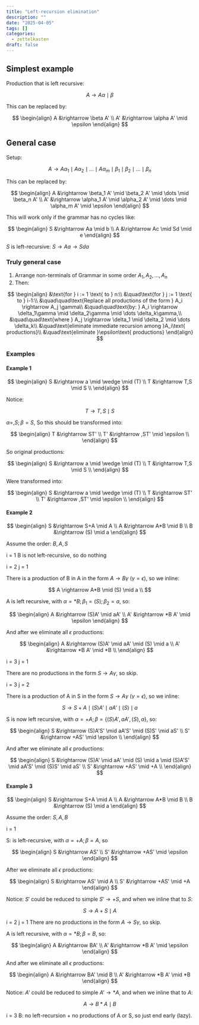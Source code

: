 ```yaml
---
title: "Left-recursion elimination"
description: ""
date: "2025-04-05"
tags: []
categories:
  - zettelkasten
draft: false
---
```


## Simplest example

Production that is left recursive:

$$
A \rightarrow A\alpha \mid \beta
$$

This can be replaced by:

$$
\begin{align}
A  &\rightarrow \beta A' \\
A' &\rightarrow \alpha A' \mid \epsilon
\end{align}
$$

## General case

Setup:

$$
A \rightarrow A\alpha_1 \mid A\alpha_2 \mid \dots \mid A\alpha_m \mid \beta_1 \mid \beta_2 \mid \dots \mid \beta_n
$$

This can be replaced by:

$$
\begin{align}
A  &\rightarrow \beta_1 A'  \mid \beta_2 A'  \mid \dots \mid \beta_n A' \\
A' &\rightarrow \alpha_1 A' \mid \alpha_2 A' \mid \dots \mid \alpha_m A' \mid \epsilon
\end{align}
$$

This will work only if the grammar has no cycles like:

$$
\begin{align}
S  &\rightarrow Aa \mid b \\
A  &\rightarrow Ac \mid Sd \mid e
\end{align}
$$

$S$ is left-recursive: $S \rightarrow Aa \rightarrow Sda$

### Truly general case

1. Arrange non-terminals of Grammar in some order $A_1,A_2,\dots,A_n$
2. Then:


$$
\begin{align}
&\text{for } i := 1 \text{ to } n:\\
    &\quad\text{for } j := 1 \text{ to } i-1:\\
        &\quad\quad\text{Replace all productions of the form } A_i \rightarrow A_j \gamma\\
        &\quad\quad\text{by: } A_i \rightarrow \delta_1\gamma \mid \delta_2\gamma \mid \dots \delta_k\gamma,\\
        &\quad\quad\text{where } A_j \rightarrow \delta_1 \mid \delta_2 \mid \dots \delta_k\\
    &\quad\text{eliminate immediate recursion among }A_i\text{ productions}\\
    &\quad\text{eliminate }\epsilon\text{ productions}
\end{align}
$$


### Examples

#### Example 1

$$
\begin{align}
S  &\rightarrow a \mid \wedge \mid (T) \\
T  &\rightarrow T,S \mid S \\
\end{align}
$$

Notice:

$$
T  \rightarrow T,S \mid S
$$

$\alpha=,S;\beta=S$, So this should be transformed into:

$$
\begin{align}
T  &\rightarrow ST' \\
T'  &\rightarrow ,ST' \mid \epsilon \\
\end{align}
$$

So original productions:

$$
\begin{align}
S  &\rightarrow a \mid \wedge \mid (T) \\
T  &\rightarrow T,S \mid S \\
\end{align}
$$

Were transformed into:

$$
\begin{align}
S  &\rightarrow a \mid \wedge \mid (T) \\
T  &\rightarrow ST' \\
T'  &\rightarrow ,ST' \mid \epsilon \\
\end{align}
$$

#### Example 2

$$
\begin{align}
S  &\rightarrow S+A \mid A \\
A  &\rightarrow A*B \mid B \\
B  &\rightarrow (S) \mid a
\end{align}
$$

Assume the order: $B, A, S$

i = 1
B is not left-recursive, so do nothing 

i = 2
j = 1

There is a production of B in A in the form $A \rightarrow B\gamma$ ($\gamma=\epsilon$), so we inline:

$$
A \rightarrow A*B \mid (S) \mid a \\
$$

A is left recursive, with $\alpha = *B;\beta_1=(S);\beta_2=a$, so:

$$
\begin{align}
A  &\rightarrow (S)A' \mid aA' \\
A' &\rightarrow *B A' \mid \epsilon
\end{align}
$$

And after we eliminate all $\epsilon$ productions:

$$
\begin{align}
A  &\rightarrow (S)A' \mid aA' \mid (S) \mid a \\
A' &\rightarrow *B A' \mid *B \\
\end{align}
$$

i = 3
j = 1

There are no productions in the form $S \rightarrow A\gamma$, so skip.

i = 3
j = 2

There is a production of A in S in the form $S \rightarrow A\gamma$ ($\gamma=\epsilon$), so we inline:

$$
S \rightarrow S+A \mid (S)A' \mid aA' \mid (S) \mid a
$$

S is now left recursive, with $\alpha=+A;\beta=\{(S)A', aA', (S), a\}$, so:

$$
\begin{align}
S  &\rightarrow (S)A'S' \mid aA'S' \mid (S)S' \mid aS' \\
S' &\rightarrow +AS' \mid \epsilon \\
\end{align}
$$

And after we eliminate all $\epsilon$ productions:

$$
\begin{align}
S  &\rightarrow (S)A' \mid aA' \mid (S) \mid a \mid (S)A'S' \mid aA'S' \mid (S)S' \mid aS' \\
S' &\rightarrow +AS' \mid +A \\
\end{align}
$$

#### Example 3

$$
\begin{align}
S  &\rightarrow S+A \mid A \\
A  &\rightarrow A*B \mid B \\
B  &\rightarrow (S) \mid a
\end{align}
$$

Assume the order: $S, A, B$

i = 1

S: is left-recursive, with $\alpha=+A;\beta=A$, so

$$
\begin{align}
S  &\rightarrow AS' \\
S' &\rightarrow +AS' \mid \epsilon
\end{align}
$$

After we eliminate all $\epsilon$ productions:

$$
\begin{align}
S  &\rightarrow AS' \mid A \\
S' &\rightarrow +AS' \mid +A
\end{align}
$$

Notice: $S'$ could be reduced to simple $S' \rightarrow +S$, and when we inline that to $S$:

$$
S \rightarrow A+S \mid A
$$

i = 2
j = 1
There are no productions in the form $A \rightarrow S\gamma$, so skip.

A is left recursive, with $\alpha = *B;\beta=B$, so:

$$
\begin{align}
A  &\rightarrow BA' \\
A' &\rightarrow *B A' \mid \epsilon
\end{align}
$$

And after we eliminate all $\epsilon$ productions:

$$
\begin{align}
A  &\rightarrow BA' \mid B \\
A' &\rightarrow *B A' \mid *B
\end{align}
$$

Notice: $A'$ could be reduced to simple $A' \rightarrow *A$, and when we inline that to $A$:

$$
A \rightarrow B*A \mid B
$$

i = 3
B: no left-recursion + no productions of A or S, so just end early (lazy).
